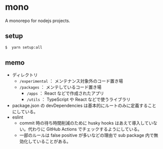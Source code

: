 # mono

A monorepo for nodejs projects.

## setup

```sh
$  yarn setup:all
```

## memo

-   ディレクトリ
    -   `/experimental` ： メンテナンス対象外のコード置き場
    -   `/packages` ： メンテしているコード置き場
        -   `/apps` ： React などで作成されたアプリ
        -   `/utils` ： TypeScript や React などで使うライブラリ
-   package.json の devDependencies は基本的にルートのみに定義することにしている。
-   eslint
    -   commit 時の待ち時間削減のために husky hooks はあえて導入していない。代わりに GitHub Actions でチェックするようにしている。
    -   一部のルールは false positive が多いなどの理由で sub package 内で無効化していることがある。
